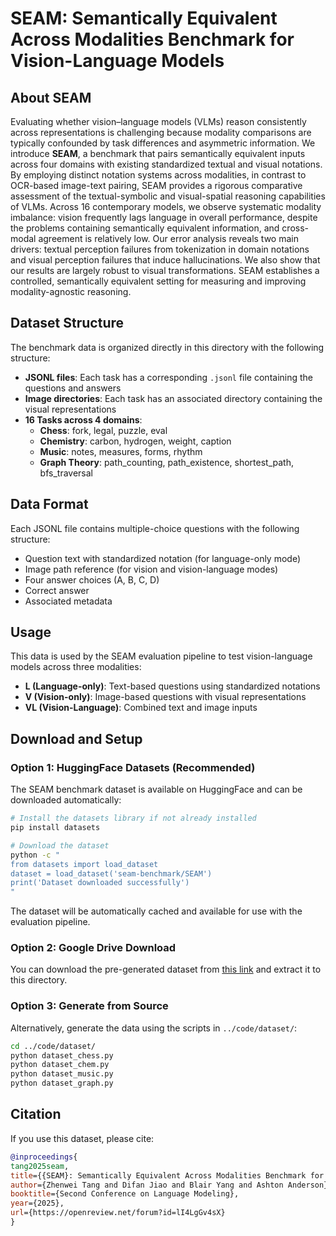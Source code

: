 # SEAM: Semantically Equivalent Across Modalities Benchmark for Vision-Language Models

## About SEAM

Evaluating whether vision–language models (VLMs) reason consistently across representations is challenging because modality comparisons are typically confounded by task differences and asymmetric information. We introduce **SEAM**, a benchmark that pairs semantically equivalent inputs across four domains with existing standardized textual and visual notations. By employing distinct notation systems across modalities, in contrast to OCR-based image-text pairing, SEAM provides a rigorous comparative assessment of the textual-symbolic and visual-spatial reasoning capabilities of VLMs. Across 16 contemporary models, we observe systematic modality imbalance: vision frequently lags language in overall performance, despite the problems containing semantically equivalent information, and cross-modal agreement is relatively low. Our error analysis reveals two main drivers: textual perception failures from tokenization in domain notations and visual perception failures that induce hallucinations. We also show that our results are largely robust to visual transformations. SEAM establishes a controlled, semantically equivalent setting for measuring and improving modality-agnostic reasoning.

## Dataset Structure

The benchmark data is organized directly in this directory with the following structure:

- **JSONL files**: Each task has a corresponding `.jsonl` file containing the questions and answers
- **Image directories**: Each task has an associated directory containing the visual representations
- **16 Tasks across 4 domains**:
  - **Chess**: fork, legal, puzzle, eval
  - **Chemistry**: carbon, hydrogen, weight, caption
  - **Music**: notes, measures, forms, rhythm  
  - **Graph Theory**: path_counting, path_existence, shortest_path, bfs_traversal

## Data Format

Each JSONL file contains multiple-choice questions with the following structure:
- Question text with standardized notation (for language-only mode)
- Image path reference (for vision and vision-language modes)
- Four answer choices (A, B, C, D)
- Correct answer
- Associated metadata

## Usage

This data is used by the SEAM evaluation pipeline to test vision-language models across three modalities:
- **L (Language-only)**: Text-based questions using standardized notations
- **V (Vision-only)**: Image-based questions with visual representations
- **VL (Vision-Language)**: Combined text and image inputs

## Download and Setup

### Option 1: HuggingFace Datasets (Recommended)

The SEAM benchmark dataset is available on HuggingFace and can be downloaded automatically:

```bash
# Install the datasets library if not already installed
pip install datasets

# Download the dataset
python -c "
from datasets import load_dataset
dataset = load_dataset('seam-benchmark/SEAM')
print('Dataset downloaded successfully')
"
```

The dataset will be automatically cached and available for use with the evaluation pipeline.

### Option 2: Google Drive Download

You can download the pre-generated dataset from [this link](https://drive.google.com/drive/folders/12vruRWA56Sl4joIDH7uXF8QRmUcUoKwn?usp=sharing) and extract it to this directory.

### Option 3: Generate from Source

Alternatively, generate the data using the scripts in `../code/dataset/`:

```bash
cd ../code/dataset/
python dataset_chess.py
python dataset_chem.py  
python dataset_music.py
python dataset_graph.py
```

## Citation

If you use this dataset, please cite:

```bibtex
@inproceedings{
tang2025seam,
title={{SEAM}: Semantically Equivalent Across Modalities Benchmark for Vision-Language Models},
author={Zhenwei Tang and Difan Jiao and Blair Yang and Ashton Anderson},
booktitle={Second Conference on Language Modeling},
year={2025},
url={https://openreview.net/forum?id=lI4LgGv4sX}
}
```